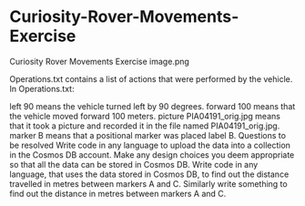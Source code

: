 # Curiosity-Rover-Movements-Exercise
Curiosity Rover Movements Exercise
image.png

Operations.txt contains a list of actions that were performed by the vehicle.
In Operations.txt:

left 90 means the vehicle turned left by 90 degrees.
forward 100 means that the vehicle moved forward 100 meters.
picture PIA04191_orig.jpg means that it took a picture and recorded it in the file named PIA04191_orig.jpg.
marker B means that a positional marker was placed label B.
Questions to be resolved
Write code in any language to upload the data into a collection in the Cosmos DB account. Make any design choices you deem appropriate so that all the data can be stored in Cosmos DB.
Write code in any language, that uses the data stored in Cosmos DB, to find out the distance travelled in metres between markers A and C.
Similarly write something to find out the distance in metres between markers A and C.

